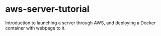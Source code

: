 # aws-server-tutorial
Introduction to launching a server through AWS, and deploying a Docker container with webpage to it. 
